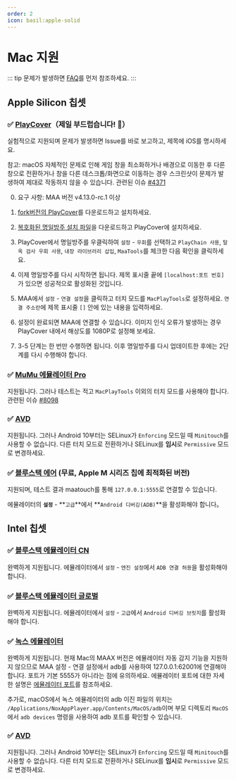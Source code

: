 ```yaml
---
order: 2
icon: basil:apple-solid
---
```


# Mac 지원

::: tip
문제가 발생하면 [FAQ](../faq.md)를 먼저 참조하세요.
:::

## Apple Silicon 칩셋

### ✅ [PlayCover](https://playcover.io)（제일 부드럽습니다! 🚀）

실험적으로 지원되며 문제가 발생하면 Issue를 바로 보고하고, 제목에 iOS를 명시하세요.

참고: macOS 자체적인 문제로 인해 게임 창을 최소화하거나 배경으로 이동한 후 다른 창으로 전환하거나 창을 다른 데스크톱/화면으로 이동하는 경우 스크린샷이 문제가 발생하여 제대로 작동하지 않을 수 있습니다. 관련된 이슈 [#4371](https://github.com/MaaAssistantArknights/MaaAssistantArknights/issues/4371#issuecomment-1527977512)

0. 요구 사항: MAA 버전 v4.13.0-rc.1 이상

1. [fork버전의 PlayCover](https://github.com/hguandl/PlayCover/releases)를 다운로드하고 설치하세요.

2. [복호화된 명일방주 설치 파일](https://decrypt.day/app/id1454663939)을 다운로드하고 PlayCover에 설치하세요.

3. PlayCover에서 명일방주를 우클릭하여 `설정` - `우회`를 선택하고 `PlayChain 사용`, `탈옥 검사 우회 사용`, `내장 라이브러리 삽입`, `MaaTools`를 체크한 다음 확인을 클릭하세요.

4. 이제 명일방주를 다시 시작하면 됩니다. 제목 표시줄 끝에 `[localhost:포트 번호]`가 있으면 성공적으로 활성화된 것입니다.

5. MAA에서 `설정` - `연결 설정`을 클릭하고 터치 모드를 `MacPlayTools`로 설정하세요. `연결 주소란`에 제목 표시줄 `[]` 안에 있는 내용을 입력하세요.

6. 설정이 완료되면 MAA에 연결할 수 있습니다. 이미지 인식 오류가 발생하는 경우 PlayCover 내에서 해상도를 1080P로 설정해 보세요.

7. 3-5 단계는 한 번만 수행하면 됩니다. 이후 명일방주를 다시 업데이트한 후에는 2단계를 다시 수행해야 합니다.

### ✅ [MuMu 에뮬레이터 Pro](https://mumu.163.com/mac/)

지원됩니다. 그러나 테스트는 적고 `MacPlayTools` 이외의 터치 모드를 사용해야 합니다. 관련된 이슈 [#8098](https://github.com/MaaAssistantArknights/MaaAssistantArknights/issues/8098)

### ✅ [AVD](https://developer.android.com/studio/run/managing-avds)

지원됩니다. 그러나 Android 10부터는 SELinux가 `Enforcing` 모드일 때 `Minitouch`를 사용할 수 없습니다. 다른 터치 모드로 전환하거나 SELinux를 **임시**로 `Permissive` 모드로 변경하세요.

### ✅ [블루스택 에어](https://www.bluestacks.com/mac) (무료, Apple M 시리즈 칩에 최적화된 버전)

지원되며, 테스트 결과 maatouch를 통해 `127.0.0.1:5555`로 연결할 수 있습니다.

에뮬레이터의 **`설정`** - **`고급`**에서 **`Android 디버깅(ADB)`**을 활성화해야 합니다。

## Intel 칩셋

### ✅ [블루스택 에뮬레이터 CN](https://www.bluestacks.cn/)

완벽하게 지원됩니다. 에뮬레이터에서 `설정` - `엔진 설정`에서 `ADB 연결 허용`을 활성화해야 합니다.

### ✅ [블루스택 에뮬레이터 글로벌](https://www.bluestacks.com/tw/index.html)

완벽하게 지원됩니다. 에뮬레이터에서 `설정` - `고급`에서 `Android 디버깅 브릿지`를 활성화해야 합니다.

### ✅ [녹스 에뮬레이터](https://www.yeshen.com/)

완벽하게 지원됩니다. 현재 Mac의 MAAX 버전은 에뮬레이터 자동 감지 기능을 지원하지 않으므로 MAA 설정 - 연결 설정에서 adb를 사용하여 127.0.0.1:62001에 연결해야 합니다. 포트가 기본 5555가 아니라는 점에 유의하세요. 에뮬레이터 포트에 대한 자세한 설명은 [에뮬레이터 포트](../faq.md#adb-및-연결-주소-확인)를 참조하세요.

추가로, macOS에서 녹스 에뮬레이터의 adb 이진 파일의 위치는 `/Applications/NoxAppPlayer.app/Contents/MacOS/adb`이며 부모 디렉토리 `MacOS`에서 `adb devices` 명령을 사용하여 adb 포트를 확인할 수 있습니다.

### ✅ [AVD](https://developer.android.com/studio/run/managing-avds)

지원됩니다. 그러나 Android 10부터는 SELinux가 `Enforcing` 모드일 때 `Minitouch`를 사용할 수 없습니다. 다른 터치 모드로 전환하거나 SELinux를 **임시**로 `Permissive` 모드로 변경하세요.
